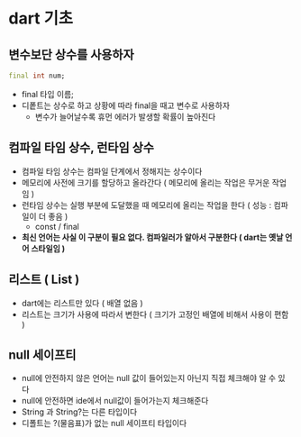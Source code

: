 # **dart 기초**

## 변수보단 상수를 사용하자
```dart
final int num;
```
- final 타입 이름;
- 디퐅트는 상수로 하고 상황에 따라 final을 때고 변수로 사용하자
    - 변수가 늘어날수록 휴먼 에러가 발생할 확률이 높아진다

## 컴파일 타임 상수, 런타임 상수
- 컴파일 타임 상수는 컴파일 단계에서 정해지는 상수이다
- 메모리에 사전에 크기를 할당하고 올라간다 ( 메모리에 올리는 작업은 무거운 작업임 )
- 런타임 상수는 실행 부분에 도달했을 때 메모리에 올리는 작업을 한다 ( 성능 : 컴파일이 더 좋음 )
    - const / final
- **최신 언어는 사실 이 구분이 필요 없다. 컴파일러가 알아서 구분한다 ( dart는 옛날 언어 스타일임 )**

## 리스트 ( List )
- dart에는 리스트만 있다 ( 배열 없음 )
- 리스트는 크기가 사용에 따라서 변한다 ( 크기가 고정인 배열에 비해서 사용이 편함 )

## null 세이프티
- null에 안전하지 않은 언어는 null 값이 들어있는지  아닌지 직접 체크해야 알 수 있다
- null에 안전하면 ide에서 null값이 들어가는지 체크해준다
- String 과 String?는 다른 타입이다
- 디폴트는 ?(물음표)가 없는 null 세이프티 타입이다